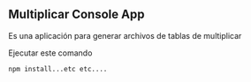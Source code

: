 ## Multiplicar Console App

Es una aplicación para generar archivos de tablas de multiplicar

Ejecutar este comando

`````
npm install...etc etc....
``````